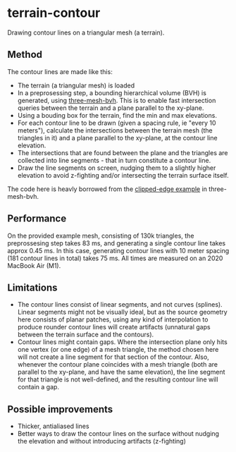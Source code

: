 # terrain-contour

Drawing contour lines on a triangular mesh (a terrain).

## Method

The contour lines are made like this:

- The terrain (a triangular mesh) is loaded
- In a preprosessing step, a bounding hierarchical volume (BVH) is generated, using [three-mesh-bvh](https://github.com/gkjohnson/three-mesh-bvh). This is to enable fast intersection queries between the terrain and a plane parallel to the xy-plane.
- Using a bouding box for the terrain, find the min and max elevations.
- For each contour line to be drawn (given a spacing rule, ie "every 10 meters"), calculate the intersections between the terrain mesh (the triangles in it) and a plane parallel to the xy-plane, at the contour line elevation.
- The intersections that are found between the plane and the triangles are collected into line segments - that in turn constitute a contour line.
- Draw the line segments on screen, nudging them to a slightly higher elevation to avoid z-fighting and/or intersecting the terrain surface itself.

The code here is heavly borrowed from the [clipped-edge example](https://gkjohnson.github.io/three-mesh-bvh/example/bundle/clippedEdges.html) in three-mesh-bvh.

## Performance

On the provided example mesh, consisting of 130k triangles, the preprossesing step takes 83 ms, and generating a single contour line takes approx 0.45 ms. In this case, generating contour lines with 10 meter spacing (181 contour lines in total) takes 75 ms. All times are measured on an 2020 MacBook Air (M1).

## Limitations

- The contour lines consist of linear segments, and not curves (splines). Linear segments might not be visually ideal, but as the source geometry here consists of planar patches, using any kind of interpolation to produce rounder contour lines will create artifacts (unnatural gaps between the terrain surface and the contours).
- Contour lines might contain gaps. Where the intersection plane only hits one vertex (or one edge) of a mesh triangle, the method chosen here will not create a line segment for that section of the contour. Also, whenever the contour plane coincides with a mesh triangle (both are parallel to the xy-plane, and have the same elevation), the line segment for that triangle is not well-defined, and the resulting contour line will contain a gap.

## Possible improvements

- Thicker, antialiased lines
- Better ways to draw the contour lines on the surface without nudging the elevation and without introducing artifacts (z-fighting)
